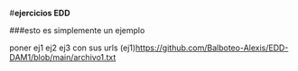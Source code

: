 #**ejercicios EDD**

###esto es simplemente un ejemplo

poner ej1
ej2 
ej3   con sus urls 
(ej1)https://github.com/Balboteo-Alexis/EDD-DAM1/blob/main/archivo1.txt
